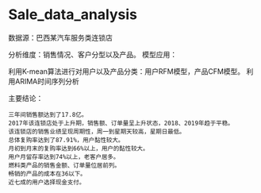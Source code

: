 # Sale_data_analysis

数据源：巴西某汽车服务类连锁店

分析维度：销售情况、客户分型以及产品。
模型应用：

利用K-mean算法进行对用户以及产品分类：用户RFM模型，产品CFM模型。
利用ARIMA时间序列分析

主要结论：

	三年间销售额达到了17.8亿。
	2017年该连锁店处于上升期，销售额、订单量呈上升状态，2018、2019年趋于平稳。
	该连锁店的销售业绩呈现周期性，周一到星期天较高，星期日最低。
	总体复购率达到了87.91%，用户黏性较大。
	月初到月末的复购率达到66%以上，用户的黏性较大。
	用户月留存率达到74%以上，老客户居多。
	燃料类产品的销售金额、订单量位居前列。
	畅销的产品的成本在36以下。
	近七成的用户选择现金支付。

